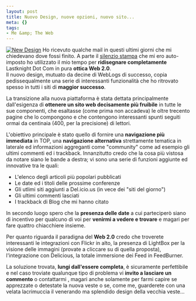 ```yaml
--- 
layout: post
title: Nuovo Design, nuove opzioni, nuovo sito...
meta: {}
tags: 
- Me &amp; The Web
---
```

[![New Design](/download/20060419_lastknight.thumbnail.gif)](/download/20060419_lastknight.gif)
Ho ricevuto qualche mail in questi ultimi giorni che mi chiedevano dove fossi finito. A parte il [silenzio stampa](http://www.lastknight.com/2006/04/06/severgnini-e-silenzio-stampa/) che mi ero auto-imposto ho utilizzato il mio tempo per **ridisegnare completamente**  Lastknight Dot Com in pura **ottica Web 2.0**.  
Il nuovo design, mutuato da decine di WebLogs di successo, copia pedissequalmente una serie di interessanti funzionalità che ho ritrovato spesso in tutti i siti di **maggior successo**.  
  
La transizione alla nuova piattaforma è stata dettata principalmente dall'esigenza di **ottenere un sito web decisamente più fruibile** in tutte le sue componenti, che esaltasse (come prima non accadeva) le oltre trecento pagine che lo compongono e che contengono interessanti spunti seguiti ormai da centinaia (400, per la precisione) di lettori.  

L'obiettivo principale è stato quello di fornire una **navigazione più immediata** in TOP, una **navigazione alternativa** strettamente tematica in laterale ed informazioni aggreganti come "community" come ad esempio gli ultimi commenti ed i trackback.
Innanzitutto credo che la cosa più vistosa da notare siano le bande a destra; vi sono una serie di funzioni aggiunte ed innovative tra le quali:  

* L'elenco degli articoli più popolari pubblicati</li>
* Le date ed i titoli delle prossime conferenze</li>
* Gli utlimi siti aggiunti a Del.icio.us (in vece dei "siti del giorno")</li>
* Gli ultimi commenti lasciati</li>
* I trackback di Blog che mi hanno citato</li>
  
In secondo luogo spero che la **presenza delle date** a cui parteciperò siano di incentivo per qualcuno di voi per **venirmi a vedere e trovare** e magari per fare quattro chiacchiere insieme.  
  
Per quanto riguarda il paradigna del **Web 2.0** credo che troverete interessanti le integrazioni con Flickr in alto, la presenza di LightBox per la visione delle immagini (provate a cliccare su di quella proposta), l'integrazione con Delicious, la totale immersione dei Feed in FeedBurner.  
  
La soluzione trovata, **lungi dall'essere completa**, è sicuramente perfettibile e nel caso troviate qualunque tipo di problema vi **invito a lasciare un commento** o contattarmi , magari anche solamente per farmi capire se apprezzate o detestate la nuova veste o se, come me, guarderete con una velata lacrimuccia il venerando ma splendido design della vecchia veste... 
